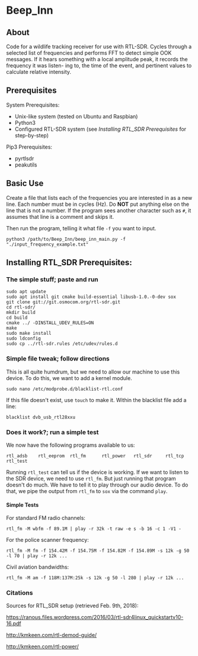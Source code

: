 # Beep_Inn
## About
Code for a wildlife tracking receiver for use with RTL-SDR. Cycles through a selected list of frequencies and performs FFT
to detect simple OOK messages.  If it hears something with a local amplitude peak, it records the frequency it was listen-
ing to, the time of the event, and pertinent values to calculate relative intensity.

## Prerequisites
System Prerequisites:
 - Unix-like system (tested on Ubuntu and Raspbian)
 - Python3
 - Configured RTL-SDR system (see *Installing RTL_SDR Prerequisites* for step-by-step)
 
 Pip3 Prerequisites:
  - pyrtlsdr
  - peakutils

## Basic Use
Create a file that lists each of the frequencies you are interested in as a new line.  Each number must be in cycles (Hz).
Do **NOT** put anything else on the line that is not a number.  If the program sees another character such as ``#``, it 
assumes that line is a comment and skips it.

Then run the program, telling it what file ``-f`` you want to input.
```
python3 /path/to/Beep_Inn/beep_inn_main.py -f "./input_frequency_example.txt"
```

## Installing RTL_SDR Prerequisites:
### The simple stuff; paste and run
```
sudo apt update
sudo apt install git cmake build-essential libusb-1.0.-0-dev sox
git clone git://git.osmocom.org/rtl-sdr.git
cd rtl-sdr/
mkdir build
cd build
cmake ../ -DINSTALL_UDEV_RULES=ON
make
sudo make install
sudo ldconfig
sudo cp ../rtl-sdr.rules /etc/udev/rules.d
```
### Simple file tweak; follow directions
This is all quite humdrum, but we need to allow our machine to use this device.  To do this, we want to add a kernel module.
```
sudo nano /etc/modprobe.d/blacklist-rtl.conf
```
If this file doesn't exist, use ``touch`` to make it.  Within the blacklist file add a line:
```
blacklist dvb_usb_rtl28xxu
```
### Does it work?; run a simple test
We now have the following programs available to us:
```
rtl_adsb    rtl_eeprom  rtl_fm      rtl_power   rtl_sdr     rtl_tcp     rtl_test
```
Running ``rtl_test`` can tell us if the device is working.  If we want to listen to the SDR device, we need to use ``rtl_fm``.  But just running that program doesn't do much.  We have to tell it to play through our audio device.  To do that, we pipe the output from ``rtl_fm`` to  ``sox`` via the command ``play``.

#### Simple Tests
For standard FM radio channels:
```
rtl_fm -M wbfm -f 89.1M | play -r 32k -t raw -e s -b 16 -c 1 -V1 -
```
For the police scanner frequency:
```
rtl_fm -M fm -f 154.42M -f 154.75M -f 154.82M -f 154.89M -s 12k -g 50 -l 70 | play -r 12k ...
```
Civil aviation bandwidths:
```
rtl_fm -M am -f 118M:137M:25k -s 12k -g 50 -l 280 | play -r 12k ...
```
### Citations
Sources for RTL_SDR setup (retrieved Feb. 9th, 2018):

https://ranous.files.wordpress.com/2016/03/rtl-sdr4linux_quickstartv10-16.pdf

http://kmkeen.com/rtl-demod-guide/

http://kmkeen.com/rtl-power/
